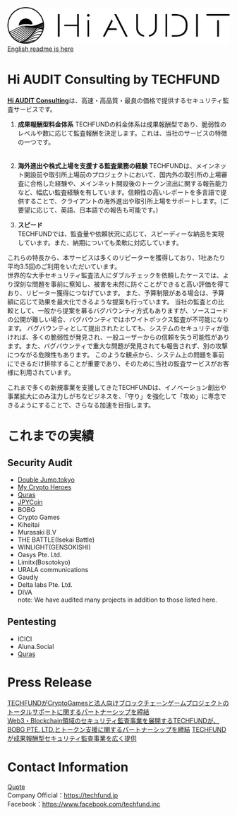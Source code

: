 ![hiaudit](images/hiaudit.jpg)  
[English readme is here](https://github.com/TECHFUND/audit-report/tree/main/README.md) 

# Hi AUDIT Consulting by TECHFUND　　 

[**Hi AUDIT Consulting**](https://hiaudit.io/consulting)は、高速・高品質・最良の価格で提供するセキュリティ監査サービスです。  

1) **成果報酬型料金体系** 
TECHFUNDの料金体系は成果報酬型であり、脆弱性のレベルや数に応じて監査報酬を決定します。これは、当社のサービスの特徴の一つです。  
　
2) **海外進出や株式上場を支援する監査業務の経験** 
TECHFUNDは、メインネット開設前や取引所上場前のプロジェクトにおいて、国内外の取引所の上場審査に合格した経験や、メインネット開設後のトークン流出に関する報告能力など、幅広い監査経験を有しています。信頼性の高いレポートを多言語で提供することで、クライアントの海外進出や取引所上場をサポートします。(ご要望に応じて、英語、日本語での報告も可能です。)  

3) **スピード**  
TECHFUNDでは、監査量や依頼状況に応じて、スピーディーな納品を実現しています。また、納期についても柔軟に対応しています。 
  
これらの特長から、本サービスは多くのリピーターを獲得しており、1社あたり平均3.5回のご利用をいただいています。  
世界的な大手セキュリティ監査法人にダブルチェックを依頼したケースでは、より深刻な問題を事前に察知し、被害を未然に防ぐことができると高い評価を得ており、リピーター獲得につなげています。
また、予算制限がある場合は、予算額に応じて効果を最大化できるような提案も行っています。
当社の監査との比較として、一般から提案を募るバグバウンティ方式もありますが、ソースコードの公開が難しい場合、バグバウンティではホワイトボックス監査が不可能になります。 バグバウンティとして提出されたとしても、システムのセキュリティが低ければ、多くの脆弱性が発見され、一般ユーザーからの信頼を失う可能性があります。また、バグバウンティで重大な問題が発見されても報告されず、別の攻撃につながる危険性もあります。
このような観点から、システム上の問題を事前にできるだけ排除することが重要であり、そのために当社の監査サービスがお客様に利用されています。　　  
  
これまで多くの新規事業を支援してきたTECHFUNDは、イノベーション創出や事業拡大にのみ注力しがちなビジネスを、「守り」を強化して「攻め」に専念できるようにすることで、さらなる加速を目指します。 


# これまでの実績
## Security Audit

* [Double Jump.tokyo](https://github.com/TECHFUND/audit-report/tree/main/DJT)
* [My Crypto Heroes](https://github.com/TECHFUND/audit-report/tree/main/MCH)
* [Quras](https://github.com/TECHFUND/audit-report/tree/main/Quras) 
* [JPYCoin](https://github.com/TECHFUND/audit-report/tree/main/JPYC)   
* BOBG
* Crypto Games 
* Kiheitai
* Murasaki B.V
* THE BATTLE(Isekai Battle)
* WINLIGHT(GENSOKISHI)
* Oasys Pte. Ltd.
* Limitx(Bosotokyo)
* URALA communications
* Gaudiy 
* Delta labs Pte. Ltd.
* DIVA   
 note: We have audited many projects in addition to those listed here.

## Pentesting 
* ICICI
* Aluna.Social
* [Quras](https://github.com/TECHFUND/audit-report/tree/main/Quras)  

# Press Release
[TECHFUNDがCryptoGamesと法人向けブロックチェーンゲームプロジェクトのトータルサポートに関するパートナーシップを締結](https://prtimes.jp/main/html/rd/p/000000042.000022017.html)  
[Web3・Blockchain領域のセキュリティ監査事業を展開するTECHFUNDが、BOBG PTE. LTD.とトークン支援に関するパートナーシップを締結](https://prtimes.jp/main/html/rd/p/000000031.000022017.html)
[TECHFUNDが成果報酬型セキュリティ監査事業を広く提供](https://prtimes.jp/main/html/rd/p/000000024.000022017.html)  
 

# Contact Information
[Quote](https://hiaudit.io/contact)  
Company Official：https://techfund.jp  
Facebook：https://www.facebook.com/techfund.inc  